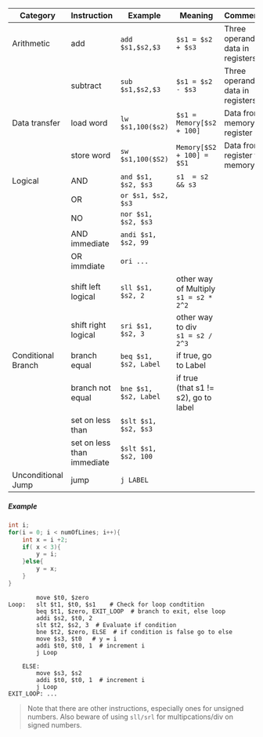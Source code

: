 | Category           | Instruction                | Example               | Meaning                                  | Comments                          |
| ------------------ | -------------------------- | --------------------- | ---------------------------------------- | --------------------------------- |
| Arithmetic         | add                        | `add $s1,$s2,$3`      | `$s1 = $s2 + $s3`                        | Three operands; data in registers |
|                    | subtract                   | `sub $s1,$s2,$3`      | `$s1 = $s2 - $s3`                        | Three operands; data in registers |
| Data transfer      | load word                  | `lw $s1,100($s2)`     | `$s1 = Memory[$s2 + 100]`                | Data from memory to register      |
|                    | store word                 | `sw $s1,100($S2)`     | `Memory[$S2 + 100] = $S1`                | Data from register to memory      |
| Logical            | AND                        | `and $s1, $s2, $s3`   | `s1  = s2 && s3`                         |                                   |
|                    | OR                         | `or $s1, $s2, $s3`    |                                          |                                   |
|                    | NO                         | `nor $s1, $s2, $s3`   |                                          |                                   |
|                    | AND immediate              | `andi $s1, $s2, 99`   |                                          |                                   |
|                    | OR immdiate                | `ori ...`             |                                          |                                   |
|                    | shift left logical         | `sll $s1, $s2, 2`     | other way of Multiply<br>`s1 = s2 * 2^2` |                                   |
|                    | shift right logical        | `sri $s1, $s2, 3`     | other way to div<br>`s1 = s2 / 2^3`      |                                   |
| Conditional Branch | branch equal               | `beq $s1, $s2, Label` | if true, go to Label                     |                                   |
|                    | branch not equal           | `bne $s1, $s2, Label` | if true (that s1 != s2), go to label     |                                   |
|                    | set on less than           | `$slt $s1, $s2, $s3`  |                                          |                                   |
|                    | set on less than immediate | `$slt $s1, $s2, 100`  |                                          |                                   |
| Unconditional Jump | jump                       | `j LABEL`             |                                          |                                   |
##### Example
```c
int i;
for(i = 0; i < numOfLines; i++){
	int x = i +2; 
	if( x < 3){
		y = i;
	}else{
		y = x;
	}
}
```

```assembly
		move $t0, $zero
Loop:	slt $t1, $t0, $s1    # Check for loop condtition
		beq $t1, $zero, EXIT_LOOP  # branch to exit, else loop
		addi $s2, $t0, 2
		slt $t2, $s2, 3  # Evaluate if condition
		bne $t2, $zero, ELSE  # if condition is false go to else
		move $s3, $t0   # y = i
		addi $t0, $t0, 1  # increment i 
		j Loop
		
	ELSE: 
		move $s3, $s2
		addi $t0, $t0, 1  # increment i
		j Loop
EXIT_LOOP: ...
```
> Note that there are other instructions, especially ones for unsigned numbers.
> Also beware of using `sll/srl` for multipcations/div on signed numbers.